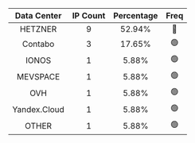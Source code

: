 | Data Center | IP Count | Percentage | Freq |
|:------------:|:--------:|:-----------:|:-----:|
| HETZNER | 9 | 52.94% | 🔴 |
| Contabo | 3 | 17.65% | 🟢 |
| IONOS | 1 | 5.88% | 🟢 |
| MEVSPACE | 1 | 5.88% | 🟢 |
| OVH | 1 | 5.88% | 🟢 |
| Yandex.Cloud | 1 | 5.88% | 🟢 |
| OTHER | 1 | 5.88% | 🟢 |